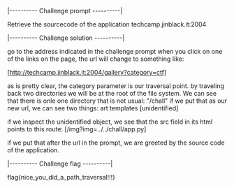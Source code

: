|---------- Challenge prompt ----------|

Retrieve the sourcecode of the application 
techcamp.jinblack.it:2004

|---------- Challenge solution ----------|

go to the address indicated in the challenge prompt
when you click on one of the links on the page, the url will change to something like:

[http://techcamp.jinblack.it:2004/gallery?category=ctf]

as is pretty clear, the category parameter is our traversal point. by traveling back two directories we will be at the root of the file system. We can see that there is onle one directory that is not usual: "/chall" if we put that as our new url, we can see two things: 
  art
  templates
  [unidentified]

if we inspect the unidentified object, we see that the src field in its html points to this route:
  [/img?img=../../chall/app.py]

if we put that after the url in the prompt, we are greeted by the source code of the application.

|---------- Challenge flag ----------|

flag{nice_you_did_a_path_traversal!!!}